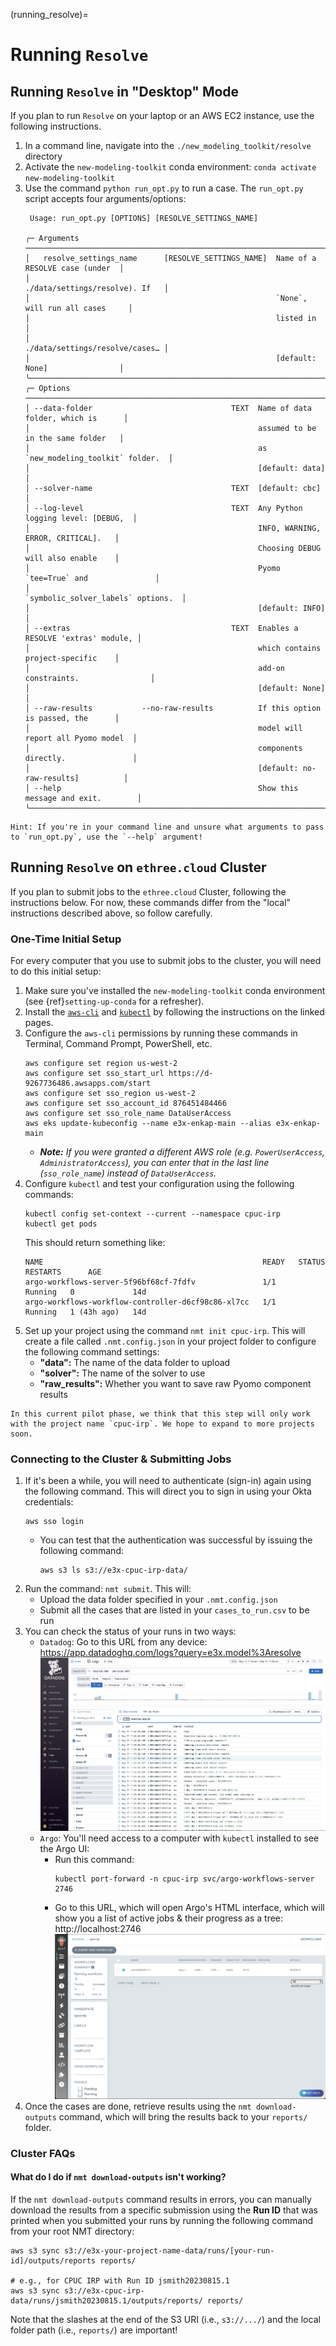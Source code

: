 (running_resolve)=
# Running `Resolve`

## Running `Resolve` in "Desktop" Mode

If you plan to run `Resolve` on your laptop or an AWS EC2 instance, use the following instructions.

1. In a command line, navigate into the `./new_modeling_toolkit/resolve` directory
2. Activate the `new-modeling-toolkit` conda environment: `conda activate new-modeling-toolkit`
3. Use the command `python run_opt.py` to run a case. The `run_opt.py` script accepts four arguments/options:
    ```
     Usage: run_opt.py [OPTIONS] [RESOLVE_SETTINGS_NAME]                                    

    ╭─ Arguments ──────────────────────────────────────────────────────────────────────────╮
    │   resolve_settings_name      [RESOLVE_SETTINGS_NAME]  Name of a RESOLVE case (under  │
    │                                                       ./data/settings/resolve). If   │
    │                                                       `None`, will run all cases     │
    │                                                       listed in                      │
    │                                                       ./data/settings/resolve/cases… │
    │                                                       [default: None]                │
    ╰──────────────────────────────────────────────────────────────────────────────────────╯
    ╭─ Options ────────────────────────────────────────────────────────────────────────────╮
    │ --data-folder                               TEXT  Name of data folder, which is      │
    │                                                   assumed to be in the same folder   │
    │                                                   as `new_modeling_toolkit` folder.  │
    │                                                   [default: data]                    │
    │ --solver-name                               TEXT  [default: cbc]                     │
    │ --log-level                                 TEXT  Any Python logging level: [DEBUG,  │
    │                                                   INFO, WARNING, ERROR, CRITICAL].   │
    │                                                   Choosing DEBUG will also enable    │
    │                                                   Pyomo `tee=True` and               │
    │                                                   `symbolic_solver_labels` options.  │
    │                                                   [default: INFO]                    │
    │ --extras                                    TEXT  Enables a RESOLVE 'extras' module, │
    │                                                   which contains project-specific    │
    │                                                   add-on constraints.                │
    │                                                   [default: None]                    │
    │ --raw-results           --no-raw-results          If this option is passed, the      │
    │                                                   model will report all Pyomo model  │
    │                                                   components directly.               │
    │                                                   [default: no-raw-results]          │
    │ --help                                            Show this message and exit.        │
    ╰──────────────────────────────────────────────────────────────────────────────────────╯
    ```

```{note}
Hint: If you're in your command line and unsure what arguments to pass to `run_opt.py`, use the `--help` argument!
```

## Running `Resolve` on `ethree.cloud` Cluster

If you plan to submit jobs to the `ethree.cloud` Cluster, following the instructions below. 
For now, these commands differ from the "local" instructions described above, so follow carefully.

### One-Time Initial Setup

For every computer that you use to submit jobs to the cluster, you will need to do this initial setup:

1. Make sure you've installed the `new-modeling-toolkit` conda environment (see {ref}`setting-up-conda` for a refresher).
2. Install the [`aws-cli`](https://docs.aws.amazon.com/cli/latest/userguide/getting-started-install.html) and [`kubectl`](https://kubernetes.io/docs/tasks/tools/) by following the instructions on the linked pages.
3. Configure the `aws-cli` permissions by running these commands in Terminal, Command Prompt, PowerShell, etc.
   ```commandline
   aws configure set region us-west-2
   aws configure set sso_start_url https://d-9267736486.awsapps.com/start
   aws configure set sso_region us-west-2
   aws configure set sso_account_id 876451484466
   aws configure set sso_role_name DataUserAccess
   aws eks update-kubeconfig --name e3x-enkap-main --alias e3x-enkap-main
   ```
   - _**Note:** If you were granted a different AWS role (e.g. `PowerUserAccess`, `AdministratorAccess`), you can enter that in the last line (`sso_role_name`) instead of `DataUserAccess`._
4. Configure `kubectl` and test your configuration using the following commands:
   ```commandline
   kubectl config set-context --current --namespace cpuc-irp
   kubectl get pods
   ```
   This should return something like:
   ```commandline
   NAME                                                 READY   STATUS    RESTARTS      AGE
   argo-workflows-server-5f96bf68cf-7fdfv               1/1     Running   0             14d
   argo-workflows-workflow-controller-d6cf98c86-xl7cc   1/1     Running   1 (43h ago)   14d
   ```
5. Set up your project using the command `nmt init cpuc-irp`. This will create a file called `.nmt.config.json` in 
your project folder to configure the following command settings:
   - **"data":** The name of the data folder to upload
   - **"solver":** The name of the solver to use
   - **"raw_results":** Whether you want to save raw Pyomo component results

```{warning}
In this current pilot phase, we think that this step will only work with the project name `cpuc-irp`. We hope to expand to more projects soon.
```

### Connecting to the Cluster & Submitting Jobs

1. If it's been a while, you will need to authenticate (sign-in) again using the following command. This will direct you to sign in using your Okta credentials:
   ```commandline
   aws sso login
   ```
   - You can test that the authentication was successful by issuing the following command:
      ```commandline
      aws s3 ls s3://e3x-cpuc-irp-data/
      ```
2. Run the command: `nmt submit`. This will:
   - Upload the data folder specified in your `.nmt.config.json`
   - Submit all the cases that are listed in your `cases_to_run.csv` to be run
3. You can check the status of your runs in two ways:
   - `Datadog`: Go to this URL from any device: https://app.datadoghq.com/logs?query=e3x.model%3Aresolve
     ![Datadog interface](../_images/datadog.png)
   - `Argo`: You'll need access to a computer with `kubectl` installed to see the Argo UI:
     - Run this command:
       ```commandline
       kubectl port-forward -n cpuc-irp svc/argo-workflows-server 2746 
       ```
     - Go to this URL, which will open Argo's HTML interface, which will show you a list of active jobs & their progress as a tree: 
       http://localhost:2746
       ![Argo Workflow interface](../_images/argo.png)
4. Once the cases are done, retrieve results using the `nmt download-outputs` command, which will bring 
   the results back to your `reports/` folder.


### Cluster FAQs

#### What do I do if `nmt download-outputs` isn't working?
If the `nmt download-outputs` command results in errors, you can manually download the results from a specific 
submission using the **Run ID** that was printed when you submitted your runs by running the following command from
your root NMT directory:

```commandline
aws s3 sync s3://e3x-your-project-name-data/runs/[your-run-id]/outputs/reports reports/

# e.g., for CPUC IRP with Run ID jsmith20230815.1
aws s3 sync s3://e3x-cpuc-irp-data/runs/jsmith20230815.1/outputs/reports/ reports/ 
```

Note that the slashes at the end of the S3 URI (i.e., `s3://.../`) and the local folder path (i.e., `reports/`) are important!